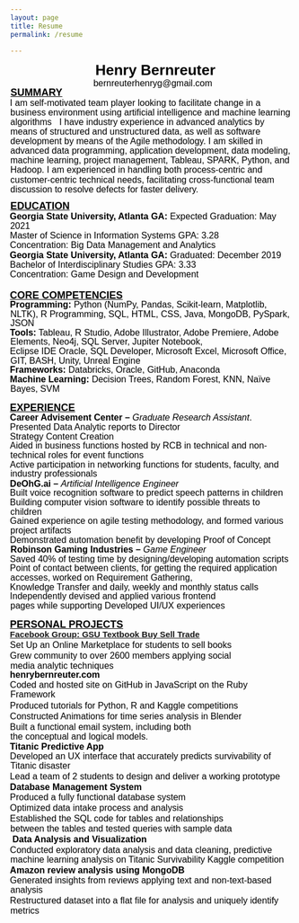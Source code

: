 ```yaml
---
layout: page
title: Resume
permalink: /resume

---
```


<p style="margin: 0in 0in 0.0001pt 9.5pt; line-height: 107%; font-size: 15px; font-family: Calibri, sans-serif; color: black; text-align: center;"><strong><span style="font-size: 26px; line-height: 107%;">Henry Bernreuter</span></strong></p>
<p style="margin: 0in 0in 0.0001pt 9.5pt; line-height: 107%; font-size: 15px; font-family: Calibri, sans-serif; color: black; text-align: center;"><strong></strong><span style="font-size:16px;line-height:107%;">bernreuterhenryg@gmail.com &nbsp;</span></p>
<h1 style="margin: 0in 149.25pt 0.0001pt 0.75pt; text-indent: -0.5pt; line-height: 108%; font-size: 16px; font-family: Calibri, sans-serif; color: black; font-weight: normal; text-align: left;"><strong><u><span style="font-size: 18px;">SUMMARY</span></u></strong></h1>
<p style='margin-top:0in;margin-right:0in;margin-bottom:10.05pt;margin-left:0in;line-height:107%;font-size:15px;font-family:"Calibri",sans-serif;color:black;text-indent:-.5pt;'><span style="font-size: 16px; line-height: 107%;">I am self-motivated team player looking to facilitate change in a business environment using artificial intelligence and machine learning algorithms &nbsp; I have industry experience in advanced analytics by means of structured and unstructured data, as well as software development by means of the Agile methodology. I am skilled in advanced data programming, application development, data modeling, machine learning, project management, Tableau, SPARK, Python, and Hadoop. I am experienced in handling both process-centric and customer-centric technical needs, facilitating cross-functional team discussion to resolve defects for faster delivery.&nbsp;</span></p>
<h1 style='margin-top:0in;margin-right:149.25pt;margin-bottom:.05pt;margin-left:0in;text-indent:0in;line-height:108%;font-size:16px;font-family:"Calibri",sans-serif;color:black;font-weight:normal;'><strong><u><span style="font-size: 18px;">EDUCATION</span></u></strong></h1>
<p style='margin-top:0in;margin-right:0in;margin-bottom:.0001pt;margin-left:-.25pt;line-height:107%;font-size:15px;font-family:"Calibri",sans-serif;color:black;text-indent:-.5pt;'><strong><span style="font-size: 16px; line-height: 107%; font-family: Arial, sans-serif;">Georgia State University, Atlanta GA:&nbsp;</span></strong><span style="font-size: 16px;"><span style="line-height: 107%; font-family: Arial, sans-serif;">Expected Graduation: May 2021</span></span></p>
<p style='margin-top:0in;margin-right:0in;margin-bottom:.15pt;margin-left:0in;line-height:107%;font-size:15px;font-family:"Calibri",sans-serif;color:black;text-indent:-.5pt;'><span style="font-size: 16px;"><span style="line-height: 107%;">Master of Science in Information Systems GPA: 3.28</span></span></p>
<p style='margin-top:0in;margin-right:0in;margin-bottom:.4pt;margin-left:0in;line-height:107%;font-size:15px;font-family:"Calibri",sans-serif;color:black;text-indent:-.5pt;'><span style="font-size: 16px;"><span style="line-height: 107%;">Concentration: Big Data Management and Analytics&nbsp;</span></span></p>
<p style='margin-top:0in;margin-right:0in;margin-bottom:.0001pt;margin-left:-.25pt;line-height:107%;font-size:15px;font-family:"Calibri",sans-serif;color:black;text-indent:-.5pt;'><span style="font-size: 16px;"><strong><span style="line-height: 107%; font-family: Arial, sans-serif;">Georgia State University, Atlanta GA:&nbsp;</span></strong><span style="line-height: 107%; font-family: Arial, sans-serif;">Graduated: December 2019&nbsp;</span></span></p>
<p style='margin-top:0in;margin-right:0in;margin-bottom:.15pt;margin-left:0in;line-height:107%;font-size:15px;font-family:"Calibri",sans-serif;color:black;text-indent:-.5pt;'><span style="font-size: 16px;"><span style="line-height: 107%;">Bachelor of Interdisciplinary Studies GPA: 3.33&nbsp;</span></span></p>
<p style='margin-top:0in;margin-right:0in;margin-bottom:1.7pt;margin-left:0in;line-height:107%;font-size:15px;font-family:"Calibri",sans-serif;color:black;text-indent:-.5pt;'><span style="font-size: 16px; line-height: 107%;">Concentration: Game Design and Development&nbsp;</span></p>
<p style='margin-top:0in;margin-right:0in;margin-bottom:1.7pt;margin-left:0in;line-height:107%;font-size:15px;font-family:"Calibri",sans-serif;color:black;text-indent:-.5pt;'>&nbsp;</p>
<h1 style='margin-top:0in;margin-right:149.25pt;margin-bottom:.05pt;margin-left:0in;text-indent:-.5pt;line-height:108%;font-size:16px;font-family:"Calibri",sans-serif;color:black;font-weight:normal;'><strong><u><span style="font-size: 18px;">CORE COMPETENCIES</span></u></strong></h1>
<p style='margin-top:0in;margin-right:0in;margin-bottom:.15pt;margin-left:0in;line-height:110%;font-size:15px;font-family:"Calibri",sans-serif;color:black;text-indent:-.5pt;'><strong><span style="font-size: 16px;">Programming:</span></strong><span style="font-size: 16px;">&nbsp;Python (NumPy, Pandas, Scikit-learn, Matplotlib, NLTK), R Programming, SQL, HTML, CSS, Java, MongoDB, PySpark, JSON</span></p>
<p style='margin-top:0in;margin-right:0in;margin-bottom:.15pt;margin-left:0in;line-height:110%;font-size:15px;font-family:"Calibri",sans-serif;color:black;text-indent:-.5pt;'><span style="font-size: 16px;"><strong>Tools:</strong> Tableau, R Studio, Adobe Illustrator, Adobe Premiere, Adobe Elements, Neo4j, SQL Server, Jupiter Notebook,</span></p>
<p style='margin-top:0in;margin-right:0in;margin-bottom:.15pt;margin-left:0in;line-height:110%;font-size:15px;font-family:"Calibri",sans-serif;color:black;text-indent:-.5pt;'><span style="font-size: 16px;">Eclipse IDE Oracle, SQL Developer, Microsoft Excel, Microsoft Office, GIT, BASH, Unity, Unreal Engine</span></p>
<p style='margin-top:0in;margin-right:0in;margin-bottom:.15pt;margin-left:0in;line-height:110%;font-size:15px;font-family:"Calibri",sans-serif;color:black;text-indent:-.5pt;'><span style="font-size: 16px;"><strong>Frameworks:&nbsp;</strong>Databricks, Oracle, GitHub, Anaconda &nbsp;</span></p>
<p style='margin-top:0in;margin-right:0in;margin-bottom:.15pt;margin-left:0in;line-height:110%;font-size:15px;font-family:"Calibri",sans-serif;color:black;text-indent:-.5pt;'><span style="font-size: 16px;"><strong>Machine Learning:&nbsp;</strong>Decision Trees, Random Forest, KNN, Na&iuml;ve Bayes, SVM</span></p>
<p style='margin-top:0in;margin-right:0in;margin-bottom:.15pt;margin-left:0in;line-height:110%;font-size:15px;font-family:"Calibri",sans-serif;color:black;text-indent:-.5pt;'>&nbsp;</p>
<h1 style='margin-top:0in;margin-right:149.25pt;margin-bottom:.05pt;margin-left:0in;text-indent:-.5pt;line-height:108%;font-size:16px;font-family:"Calibri",sans-serif;color:black;font-weight:normal;'><strong><u><span style="font-size: 18px;">EXPERIENCE</span></u></strong></h1>
<p style='margin-top:0in;margin-right:0in;margin-bottom:.45pt;margin-left:0in;line-height:107%;font-size:15px;font-family:"Calibri",sans-serif;color:black;text-indent:-.5pt;'><strong><span style="font-size: 16px; line-height: 107%;">Career Advisement Center &ndash;&nbsp;</span></strong><span style="font-size: 16px;"><em><span style="line-height: 107%;">Graduate Research Assistant</span></em>. &nbsp;</span></p>
<p style='margin-top:0in;margin-right:0in;margin-bottom:.15pt;margin-left:0in;line-height:110%;font-size:15px;font-family:"Calibri",sans-serif;color:black;text-indent:-.5pt;'><span style="font-size: 16px;">Presented Data Analytic reports to Director &nbsp;&nbsp;</span></p>
<p style='margin-top:0in;margin-right:0in;margin-bottom:.15pt;margin-left:0in;line-height:110%;font-size:15px;font-family:"Calibri",sans-serif;color:black;text-indent:-.5pt;'><span style="font-size: 16px;">Strategy Content Creation &nbsp;&nbsp;</span></p>
<p style='margin-top:0in;margin-right:0in;margin-bottom:.15pt;margin-left:0in;line-height:110%;font-size:15px;font-family:"Calibri",sans-serif;color:black;text-indent:-.5pt;'><span style="font-size: 16px;">Aided in business functions hosted by RCB in technical and non-technical roles for event functions &nbsp;</span></p>
<p style='margin-top:0in;margin-right:0in;margin-bottom:.15pt;margin-left:0in;line-height:110%;font-size:15px;font-family:"Calibri",sans-serif;color:black;text-indent:-.5pt;'><span style="font-size: 16px;">Active participation in networking functions for students, faculty, and industry professionals &nbsp; &nbsp;&nbsp;</span></p>
<p style='margin-top:0in;margin-right:0in;margin-bottom:.45pt;margin-left:0in;line-height:107%;font-size:15px;font-family:"Calibri",sans-serif;color:black;text-indent:-.5pt;'><span style="font-size: 16px;"><strong><span style="line-height: 107%;">DeOhG.ai &ndash;&nbsp;</span></strong><em><span style="line-height: 107%;">Artificial Intelligence Engineer</span></em><span style="line-height: 107%;">&nbsp; &nbsp;&nbsp;</span></span></p>
<p style='margin-top:0in;margin-right:0in;margin-bottom:.15pt;margin-left:0in;line-height:110%;font-size:15px;font-family:"Calibri",sans-serif;color:black;text-indent:-.5pt;'><span style="font-size: 16px;">Built voice recognition software to predict speech patterns in children</span></p>
<p style='margin-top:0in;margin-right:0in;margin-bottom:.15pt;margin-left:0in;line-height:110%;font-size:15px;font-family:"Calibri",sans-serif;color:black;text-indent:-.5pt;'><span style="font-size: 16px;">Building computer vision software to identify possible threats to children</span></p>
<p style='margin-top:0in;margin-right:0in;margin-bottom:.15pt;margin-left:0in;line-height:110%;font-size:15px;font-family:"Calibri",sans-serif;color:black;text-indent:-.5pt;'><span style="font-size: 16px;">Gained experience on agile testing methodology, and formed various project artifacts &nbsp;</span></p>
<p style='margin-top:0in;margin-right:0in;margin-bottom:.15pt;margin-left:0in;line-height:110%;font-size:15px;font-family:"Calibri",sans-serif;color:black;text-indent:-.5pt;'><span style="font-size: 16px;">Demonstrated automation benefit by developing Proof of Concept</span></p>
<p style='margin-top:0in;margin-right:0in;margin-bottom:.25pt;margin-left:.25pt;line-height:107%;font-size:15px;font-family:"Calibri",sans-serif;color:black;'><span style="font-size: 16px;"><strong><span style="line-height: 107%;">Robinson Gaming Industries &ndash;</span></strong><em><span style="line-height: 107%;">&nbsp;Game Engineer&nbsp;</span></em></span></p>
<p style='margin-top:0in;margin-right:0in;margin-bottom:.15pt;margin-left:0in;line-height:110%;font-size:15px;font-family:"Calibri",sans-serif;color:black;text-indent:-.5pt;'><span style="font-size: 16px;">Saved 40% of testing time by designing/developing automation scripts</span></p>
<p style='margin-top:0in;margin-right:0in;margin-bottom:.15pt;margin-left:0in;line-height:110%;font-size:15px;font-family:"Calibri",sans-serif;color:black;text-indent:-.5pt;'><span style="font-size: 16px;">Point of contact between clients, for getting the required application accesses, worked on Requirement Gathering,</span></p>
<p style='margin-top:0in;margin-right:0in;margin-bottom:.15pt;margin-left:0in;line-height:110%;font-size:15px;font-family:"Calibri",sans-serif;color:black;text-indent:-.5pt;'><span style="font-size: 16px;">Knowledge Transfer and daily, weekly and monthly status calls</span></p>
<p style='margin-top:0in;margin-right:88.95pt;margin-bottom:.15pt;margin-left:0in;line-height:110%;font-size:15px;font-family:"Calibri",sans-serif;color:black;text-indent:-.5pt;'><span style="font-size: 16px;">Independently devised and applied various frontend pages while supporting Developed UI/UX experiences</span></p>
<p style='margin-top:0in;margin-right:88.95pt;margin-bottom:.15pt;margin-left:0in;line-height:110%;font-size:15px;font-family:"Calibri",sans-serif;color:black;text-indent:-.5pt;'>&nbsp;</p>
<h1 style='margin-top:0in;margin-right:149.25pt;margin-bottom:.05pt;margin-left:0in;text-indent:-.5pt;line-height:108%;font-size:16px;font-family:"Calibri",sans-serif;color:black;font-weight:normal;'><strong><u><span style="font-size: 18px;">PERSONAL PROJECTS</span></u></strong></h1>
<h2 style='margin-top:0in;margin-right:0in;margin-bottom:.75pt;margin-left:0in;text-indent:-.5pt;line-height:107%;font-size:15px;font-family:"Calibri",sans-serif;color:black;'><a href="https://www.facebook.com/groups/GSUTextBooks/">Facebook Group: GSU Textbook Buy Sell Trade</a>&nbsp; &nbsp; <span style="font-size:16px;line-height:107%;">&nbsp;</span></h2>
<p style='margin-top:0in;margin-right:0in;margin-bottom:1.7pt;margin-left:0in;line-height:107%;font-size:15px;font-family:"Calibri",sans-serif;color:black;text-indent:-.5pt;'><span style="font-size: 16px; line-height: 107%;">Set Up an Online Marketplace for students to sell books&nbsp;</span></p>
<p style='margin-top:0in;margin-right:55.9pt;margin-bottom:.15pt;margin-left:0in;line-height:110%;font-size:15px;font-family:"Calibri",sans-serif;color:black;text-indent:-.5pt;'><span style="font-size: 16px;">Grew community to over 2600 members <span style="line-height: 110%;">applying social media analytic techniques</span></span></p>
<p style='margin-top:0in;margin-right:55.9pt;margin-bottom:.15pt;margin-left:0in;line-height:110%;font-size:15px;font-family:"Calibri",sans-serif;color:black;text-indent:-.5pt;'><span style="font-size: 16px;"><strong>henrybernreuter.com &nbsp; &nbsp;</strong></span></p>
<p style='margin-top:0in;margin-right:0in;margin-bottom:1.7pt;margin-left:0in;line-height:107%;font-size:15px;font-family:"Calibri",sans-serif;color:black;text-indent:-.5pt;'><span style="font-size: 16px;"><span style="line-height: 107%;">Coded and hosted site on GitHub in JavaScript on the Ruby Framework&nbsp;</span></span></p>
<p style='margin-top:0in;margin-right:0in;margin-bottom:1.7pt;margin-left:0in;line-height:107%;font-size:15px;font-family:"Calibri",sans-serif;color:black;text-indent:-.5pt;'><span style="font-size: 16px;"><span style="line-height: 107%;">Produced tutorials for Python, R and Kaggle competitions &nbsp;&nbsp;</span></span></p>
<p style='margin-top:0in;margin-right:0in;margin-bottom:1.7pt;margin-left:0in;line-height:107%;font-size:15px;font-family:"Calibri",sans-serif;color:black;text-indent:-.5pt;'><span style="font-size: 16px;"><span style="line-height: 107%;">Constructed Animations for time series analysis in Blender&nbsp;</span></span></p>
<p style='margin-top:0in;margin-right:125.4pt;margin-bottom:.0001pt;margin-left:0in;line-height:107%;font-size:15px;font-family:"Calibri",sans-serif;color:black;text-indent:-.5pt;'><span style="font-size: 16px;"><span style="line-height: 107%;">Built a functional email system, including both the conceptual and logical models. &nbsp;</span></span></p>
<p style='margin-top:0in;margin-right:125.4pt;margin-bottom:.0001pt;margin-left:0in;line-height:107%;font-size:15px;font-family:"Calibri",sans-serif;color:black;text-indent:-.5pt;'><span style="font-size: 16px;"><strong>Titanic Predictive App</strong><strong><span style="line-height: 107%;">&nbsp;&nbsp;</span></strong></span></p>
<p style='margin-top:0in;margin-right:0in;margin-bottom:1.7pt;margin-left:0in;line-height:107%;font-size:15px;font-family:"Calibri",sans-serif;color:black;text-indent:-.5pt;'><span style="font-size: 16px;"><span style="line-height: 107%;">Developed an UX interface that accurately predicts survivability of Titanic disaster &nbsp;</span></span></p>
<p style='margin-top:0in;margin-right:0in;margin-bottom:1.7pt;margin-left:0in;line-height:107%;font-size:15px;font-family:"Calibri",sans-serif;color:black;text-indent:-.5pt;'><span style="font-size: 16px;"><span style="line-height: 107%;">Lead a team of 2 students to design and deliver a working prototype &nbsp; &nbsp;&nbsp;</span></span></p>
<h2 style='margin-top:0in;margin-right:0in;margin-bottom:.75pt;margin-left:0in;text-indent:-.5pt;line-height:107%;font-size:15px;font-family:"Calibri",sans-serif;color:black;'><span style="font-size: 16px;">Database Management System</span></h2>
<p style='margin-top:0in;margin-right:0in;margin-bottom:1.7pt;margin-left:0in;line-height:107%;font-size:15px;font-family:"Calibri",sans-serif;color:black;text-indent:-.5pt;'><span style="font-size: 16px;"><span style="line-height: 107%;">Produced a fully functional database system&nbsp;</span></span></p>
<p style='margin-top:0in;margin-right:0in;margin-bottom:1.7pt;margin-left:0in;line-height:107%;font-size:15px;font-family:"Calibri",sans-serif;color:black;text-indent:-.5pt;'><span style="font-size: 16px;"><span style="line-height: 107%;">Optimized data intake process and analysis&nbsp;</span></span></p>
<p style='margin-top:0in;margin-right:52.65pt;margin-bottom:1.7pt;margin-left:0in;line-height:107%;font-size:15px;font-family:"Calibri",sans-serif;color:black;text-indent:-.5pt;'><span style="font-size: 16px;"><span style="line-height: 107%;">Established the SQL code for tables and relationships between the tables and tested queries with sample data</span></span></p>
<p style='margin-top:0in;margin-right:52.65pt;margin-bottom:1.7pt;margin-left:0in;line-height:107%;font-size:15px;font-family:"Calibri",sans-serif;color:black;text-indent:-.5pt;'><span style="font-size: 16px;"><span style="line-height: 107%;">&nbsp;</span><strong>Data Analysis and Visualization&nbsp;</strong></span></p>
<p style='margin-top:0in;margin-right:0in;margin-bottom:1.7pt;margin-left:0in;line-height:107%;font-size:15px;font-family:"Calibri",sans-serif;color:black;text-indent:-.5pt;'><span style="font-size: 16px;"><span style="line-height: 107%;">Conducted exploratory data analysis and data cleaning, predictive machine learning analysis on Titanic Survivability Kaggle competition&nbsp;</span></span></p>
<h2 style='margin-top:0in;margin-right:0in;margin-bottom:.75pt;margin-left:0in;text-indent:-.5pt;line-height:107%;font-size:15px;font-family:"Calibri",sans-serif;color:black;'><span style="font-size: 16px;">Amazon review analysis using MongoDB</span></h2>
<p style='margin-top:0in;margin-right:0in;margin-bottom:1.7pt;margin-left:0in;line-height:107%;font-size:15px;font-family:"Calibri",sans-serif;color:black;text-indent:-.5pt;'><span style="font-size: 16px;"><span style="line-height: 107%;">Generated insights from reviews applying text and non-text-based analysis&nbsp;</span></span></p>
<p style='margin-top:0in;margin-right:0in;margin-bottom:1.7pt;margin-left:0in;line-height:107%;font-size:15px;font-family:"Calibri",sans-serif;color:black;text-indent:-.5pt;'><span style="font-size: 16px;"><span style="line-height: 107%;">Restructured dataset into a flat file for analysis and uniquely identify metrics&nbsp;</span></span></p>
<p style='margin-top:0in;margin-right:0in;margin-bottom:1.65pt;margin-left:.25pt;line-height:107%;font-size:15px;font-family:"Calibri",sans-serif;color:black;'><span style="font-size: 16px;">&nbsp;</span></p>
<p style='margin-top:0in;margin-right:0in;margin-bottom:1.55pt;margin-left:.25pt;line-height:107%;font-size:15px;font-family:"Calibri",sans-serif;color:black;'>&nbsp;</p>
<p style='margin-top:0in;margin-right:0in;margin-bottom:.2pt;margin-left:.25pt;line-height:107%;font-size:15px;font-family:"Calibri",sans-serif;color:black;'><strong>&nbsp;</strong></p>
<p style='margin-top:0in;margin-right:0in;margin-bottom:1.55pt;margin-left:.25pt;line-height:107%;font-size:15px;font-family:"Calibri",sans-serif;color:black;'>&nbsp;</p>
<p style='margin-top:0in;margin-right:0in;margin-bottom:1.75pt;margin-left:.25pt;line-height:107%;font-size:15px;font-family:"Calibri",sans-serif;color:black;'>&nbsp;</p>
<p style='margin-top:0in;margin-right:0in;margin-bottom:1.5pt;margin-left:.25pt;line-height:107%;font-size:15px;font-family:"Calibri",sans-serif;color:black;'><span style="font-size:14px;line-height:107%;">&nbsp;&nbsp;</span>&nbsp;</p>
<p style='margin-top:0in;margin-right:0in;margin-bottom:.0001pt;margin-left:.25pt;line-height:107%;font-size:15px;font-family:"Calibri",sans-serif;color:black;'><strong>&nbsp;</strong></p>
<p style='margin-top:0in;margin-right:0in;margin-bottom:.05pt;margin-left:.25pt;line-height:107%;font-size:15px;font-family:"Calibri",sans-serif;color:black;'><span style="font-size:13px;line-height:107%;">&nbsp;</span></p>
<p style='margin-top:0in;margin-right:0in;margin-bottom:1.85pt;margin-left:.25pt;line-height:107%;font-size:15px;font-family:"Calibri",sans-serif;color:black;'><span style="font-size:13px;line-height:107%;">&nbsp;</span></p>
<p style='margin-top:0in;margin-right:0in;margin-bottom:.0001pt;margin-left:.25pt;line-height:107%;font-size:15px;font-family:"Calibri",sans-serif;color:black;'><span style="font-size:16px;line-height:107%;">&nbsp;</span></p>
<p style='margin-top:0in;margin-right:0in;margin-bottom:.45pt;margin-left:.25pt;line-height:107%;font-size:15px;font-family:"Calibri",sans-serif;color:black;'>&nbsp;</p>
<p style='margin-top:0in;margin-right:0in;margin-bottom:1.55pt;margin-left:.25pt;line-height:107%;font-size:15px;font-family:"Calibri",sans-serif;color:black;'>&nbsp;</p>
<p style='margin-top:0in;margin-right:0in;margin-bottom:.0001pt;margin-left:2.4pt;line-height:107%;font-size:15px;font-family:"Calibri",sans-serif;color:black;'><span style="font-size:16px;line-height:107%;">&nbsp;</span></p>
<p style='margin-top:0in;margin-right:0in;margin-bottom:.0001pt;margin-left:2.4pt;line-height:107%;font-size:15px;font-family:"Calibri",sans-serif;color:black;'>&nbsp;</p>
<p style='margin-top:0in;margin-right:0in;margin-bottom:.0001pt;margin-left:2.4pt;line-height:107%;font-size:15px;font-family:"Calibri",sans-serif;color:black;'>&nbsp;</p>
<p style='margin-top:0in;margin-right:0in;margin-bottom:9.5pt;margin-left:0in;line-height:107%;font-size:15px;font-family:"Calibri",sans-serif;color:black;'><span style='font-size:14px;line-height:107%;font-family:"Arial",sans-serif;'>&nbsp;</span></p>
<p style='margin-top:0in;margin-right:0in;margin-bottom:.0001pt;margin-left:.25pt;line-height:107%;font-size:15px;font-family:"Calibri",sans-serif;color:black;'><span style="font-size:16px;line-height:107%;">&nbsp;</span></p>
<p style='margin-top:0in;margin-right:0in;margin-bottom:6.15pt;margin-left:0in;line-height:107%;font-size:15px;font-family:"Calibri",sans-serif;color:black;'><span style="font-size:16px;line-height:107%;">&nbsp;</span></p>
<p style='margin-top:0in;margin-right:0in;margin-bottom:.0001pt;margin-left:18.25pt;line-height:107%;font-size:15px;font-family:"Calibri",sans-serif;color:black;'>&nbsp;</p>
<p style='margin-top:0in;margin-right:0in;margin-bottom:.0001pt;margin-left:18.25pt;line-height:107%;font-size:15px;font-family:"Calibri",sans-serif;color:black;'>&nbsp;</p>
<p style='margin-top:0in;margin-right:0in;margin-bottom:.6pt;margin-left:.5pt;line-height:107%;font-size:15px;font-family:"Calibri",sans-serif;color:black;'><span style="font-size:14px;line-height:107%;">&nbsp;</span></p>
<p style='margin-top:0in;margin-right:0in;margin-bottom:.0001pt;margin-left:.25pt;line-height:107%;font-size:15px;font-family:"Calibri",sans-serif;color:black;'>&nbsp;</p>